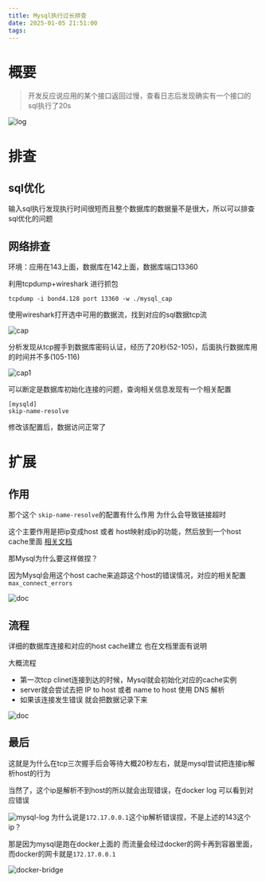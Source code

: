 ```yaml
---
title: Mysql执行过长排查
date: 2025-01-05 21:51:00
tags:
---
```



# 概要

> 开发反应说应用的某个接口返回过慢，查看日志后发现确实有一个接口的sql执行了20s

![log](.\log.jpg)

# 排查

## sql优化

输入sql执行发现执行时间很短而且整个数据库的数据量不是很大，所以可以排查sql优化的问题

## 网络排查

环境：应用在143上面，数据库在142上面，数据库端口13360

利用tcpdump+wireshark 进行抓包

```shell
tcpdump -i bond4.128 port 13360 -w ./mysql_cap
```

使用wireshark打开选中可用的数据流，找到对应的sql数据tcp流

![cap](.\cap.jpg)

分析发现从tcp握手到数据库密码认证，经历了20秒(52-105)，后面执行数据库用的时间并不多(105-116)

![cap1](.\cap1.jpg)

可以断定是数据库初始化连接的问题，查询相关信息发现有一个相关配置

```shell
[mysqld]
skip-name-resolve
```

修改该配置后，数据访问正常了

# 扩展

## 作用

那个这个 `skip-name-resolve`的配置有什么作用 为什么会导致链接超时

这个主要作用是把ip变成host 或者 host映射成ip的功能，然后放到一个host cache里面 [相关文档](https://dev.mysql.com/doc/refman/8.4/en/host-cache.html)

那Mysql为什么要这样做捏？

因为Mysql会用这个host cache来追踪这个host的错误情况，对应的相关配置 `max_connect_errors` 

![doc](.\doc.png)

## 流程

详细的数据库连接和对应的host cache建立 也在文档里面有说明

大概流程

+ 第一次tcp clinet连接到达的时候，Mysql就会初始化对应的cache实例
+ server就会尝试去把 IP to host 或者 name to host 使用 DNS 解析
+ 如果该连接发生错误 就会把数据记录下来 

![doc](.\doc1.png)

## 最后

这就是为什么在tcp三次握手后会等待大概20秒左右，就是mysql尝试把连接ip解析host的行为

当然了，这个ip是解析不到host的所以就会出现错误，在docker log 可以看到对应错误

![mysql-log](.\mysql-log.png)
为什么说是`172.17.0.0.1`这个ip解析错误捏，不是上述的143这个ip？

那是因为mysql是跑在docker上面的 而流量会经过docker的网卡再到容器里面，而docker的网卡就是`172.17.0.0.1`

![docker-bridge](.\docker-bridge.png)

